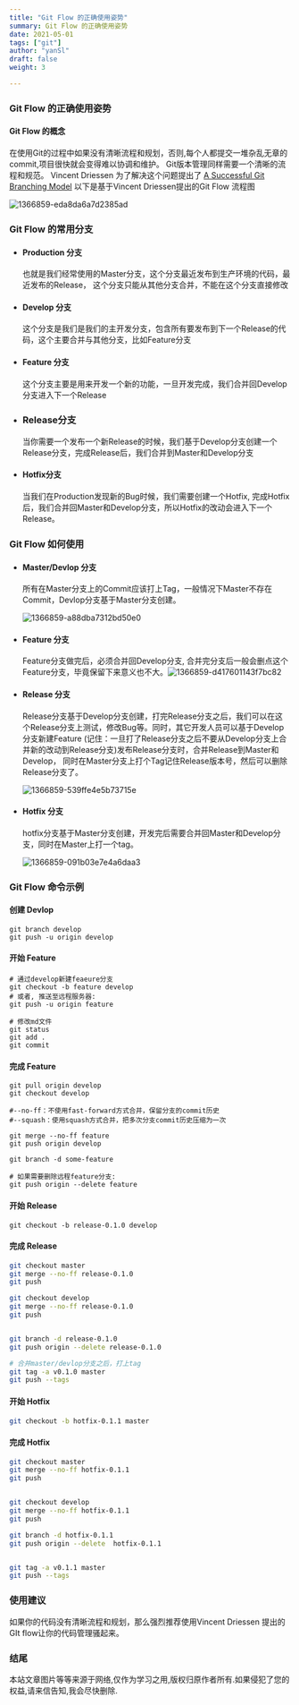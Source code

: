 ```yaml
---
title: "Git Flow 的正确使用姿势"
summary: Git Flow 的正确使用姿势
date: 2021-05-01
tags: ["git"]
author: "yanSl"
draft: false
weight: 3

---
```


### Git Flow 的正确使用姿势

#### Git Flow 的概念

在使用Git的过程中如果没有清晰流程和规划，否则,每个人都提交一堆杂乱无章的commit,项目很快就会变得难以协调和维护。
Git版本管理同样需要一个清晰的流程和规范。
Vincent Driessen 为了解决这个问题提出了 [A Successful Git Branching Model](https://links.jianshu.com/go?to=http%3A%2F%2Fnvie.com%2Fposts%2Fa-successful-git-branching-model%2F)
以下是基于Vincent Driessen提出的Git Flow 流程图

![1366859-eda8da6a7d2385ad](https://gitee.com/yslinxx/image-bed/raw/master/images/1366859-eda8da6a7d2385ad.png)

### Git Flow 的常用分支

* #### Production 分支

  也就是我们经常使用的Master分支，这个分支最近发布到生产环境的代码，最近发布的Release， 这个分支只能从其他分支合并，不能在这个分支直接修改

* #### Develop 分支

  这个分支是我们是我们的主开发分支，包含所有要发布到下一个Release的代码，这个主要合并与其他分支，比如Feature分支

* #### Feature 分支

  这个分支主要是用来开发一个新的功能，一旦开发完成，我们合并回Develop分支进入下一个Release

* ### Release分支

  当你需要一个发布一个新Release的时候，我们基于Develop分支创建一个Release分支，完成Release后，我们合并到Master和Develop分支

* #### Hotfix分支

  当我们在Production发现新的Bug时候，我们需要创建一个Hotfix, 完成Hotfix后，我们合并回Master和Develop分支，所以Hotfix的改动会进入下一个Release。

### Git Flow 如何使用

* #### Master/Devlop 分支

  所有在Master分支上的Commit应该打上Tag，一般情况下Master不存在Commit，Devlop分支基于Master分支创建。
  
  ![1366859-a88dba7312bd50e0](https://gitee.com/yslinxx/image-bed/raw/master/images/1366859-a88dba7312bd50e0.png)

* #### Feature 分支

  Feature分支做完后，必须合并回Develop分支, 合并完分支后一般会删点这个Feature分支，毕竟保留下来意义也不大。![1366859-d417601143f7bc82](/Users/popo/Downloads/iloveimg-compressed/1366859-d417601143f7bc82.png)

* #### Release 分支

  Release分支基于Develop分支创建，打完Release分支之后，我们可以在这个Release分支上测试，修改Bug等。同时，其它开发人员可以基于Develop分支新建Feature (记住：一旦打了Release分支之后不要从Develop分支上合并新的改动到Release分支)发布Release分支时，合并Release到Master和Develop， 同时在Master分支上打个Tag记住Release版本号，然后可以删除Release分支了。
  
  ![1366859-539ffe4e5b73715e](/Users/popo/Downloads/iloveimg-compressed/1366859-539ffe4e5b73715e.png)

* #### Hotfix 分支

  hotfix分支基于Master分支创建，开发完后需要合并回Master和Develop分支，同时在Master上打一个tag。

  ![1366859-091b03e7e4a6daa3](/Users/popo/Downloads/iloveimg-compressed/1366859-091b03e7e4a6daa3.png)

### Git Flow 命令示例

#### 创建 Devlop

```shell
git branch develop  
git push -u origin develop
```

#### 开始 Feature

```shell
# 通过develop新建feaeure分支
git checkout -b feature develop
# 或者, 推送至远程服务器:
git push -u origin feature    

# 修改md文件   
git status
git add .
git commit    
```

#### 完成 Feature

```shell
git pull origin develop
git checkout develop 

#--no-ff：不使用fast-forward方式合并，保留分支的commit历史
#--squash：使用squash方式合并，把多次分支commit历史压缩为一次

git merge --no-ff feature
git push origin develop

git branch -d some-feature

# 如果需要删除远程feature分支:
git push origin --delete feature   
```

#### 开始 Release

```shell
git checkout -b release-0.1.0 develop
```

#### 完成 Release

```bash
git checkout master
git merge --no-ff release-0.1.0
git push

git checkout develop
git merge --no-ff release-0.1.0
git push


git branch -d release-0.1.0
git push origin --delete release-0.1.0   

# 合并master/devlop分支之后，打上tag 
git tag -a v0.1.0 master
git push --tags
```

#### 开始 Hotfix

```bash
git checkout -b hotfix-0.1.1 master  
```

#### 完成 Hotfix

```bash
git checkout master
git merge --no-ff hotfix-0.1.1
git push


git checkout develop
git merge --no-ff hotfix-0.1.1
git push

git branch -d hotfix-0.1.1
git push origin --delete  hotfix-0.1.1 


git tag -a v0.1.1 master
git push --tags
```

### 使用建议

如果你的代码没有清晰流程和规划，那么强烈推荐使用Vincent Driessen 提出的GIt flow让你的代码管理骚起来。

### 结尾

本站文章图片等等来源于网络,仅作为学习之用,版权归原作者所有.如果侵犯了您的权益,请来信告知,我会尽快删除.